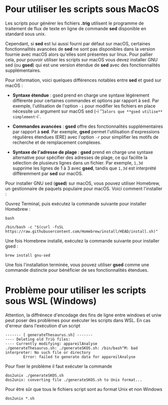 # Pour utiliser les scripts sous MacOS

Les scripts pour générer les fichiers **.trig** utilisent le programme de traitement de flux de texte en ligne de commande **sed** disponible en standard sous unix.

Cependant, si  **sed** est lui aussi fourni par défaut sur macOS, certaines fonctionnalités avancées de **sed** 
ne sont pas disponibles dans la version fournie avec macOS alors qu'elles sont présentes sur linux. Pour pallier cela, pour pouvoir utiliser les 
scripts sur macOS vous devez installer GNU sed (ou **gsed**) qui est une version étendue de **sed** avec des fonctionnalités supplémentaires.

Pour information, voici quelques différences notables entre **sed** et gsed sur macOS :

 - **Syntaxe étendue** : gsed prend en charge une syntaxe légèrement différente pour certaines commandes et options par rapport à sed. Par exemple, l'utilisation de l'option `-i`  pour modifier les fichiers en place nécessite un argument sur macOS sed (-i '')` alors que **gsed utilise** simplement `-i`.

 - **Commandes avancées** : **gsed** offre des fonctionnalités supplémentaires par rapport à **sed**. Par exemple, **gsed** permet l'utilisation d'expressions régulières étendues (ERE) avec l'option `-r` pour simplifier les motifs de recherche et de remplacement complexes.

 - **Syntaxe de l'adresse de plage** : **gsed** prend en charge une syntaxe alternative pour spécifier des adresses de plage, ce qui facilite la sélection de plusieurs lignes dans un fichier. Par exemple, `1,3d` supprime les lignes de 1 à 3 avec **gsed**, tandis que `1,3d` est interprété différemment par **sed** sur macOS.

Pour installer GNU sed (**gsed**) sur macOS, vous pouvez utiliser Homebrew, un gestionnaire de paquets populaire pour macOS. Voici comment l'installer :

Ouvrez Terminal, puis exécutez la commande suivante pour installer Homebrew :

```
bash

/bin/bash -c "$(curl -fsSL https://raw.githubusercontent.com/Homebrew/install/HEAD/install.sh)"
```

Une fois Homebrew installé, exécutez la commande suivante pour installer gsed :
```
brew install gnu-sed
```

Une fois l'installation terminée, vous pouvez utiliser **gsed** comme une commande distincte pour bénéficier de ses fonctionnalités étendues.

# Problème pour utiliser les scripts sous WSL (Windows)

Attention, la diffrénece d'encodage des fins de ligne entre windows et uniw peut poser des problèmes pour exécuter les scripts
dans WSL. En cas d'erreur dans l'exécution d'un script

```
------- [ generateThesaurus.sh] -------
---- Deleting old TriG files:
---- Currently modifying: appareilAnalyse
./generateThesaurus.sh: ./generateSKOS.sh: /bin/bash^M: bad interpreter: No such file or directory
        Error: failed to generate data for appareilAnalyse
```

Pour fixer le problème il faut exécuter la commande 

```
dos2unix ./generateSKOS.sh
dos2unix: converting file ./generateSKOS.sh to Unix format...
```
Pour être sûr que tous le fichiers script sont au format Unix et non Windows

```
dos2unix *.sh
```
